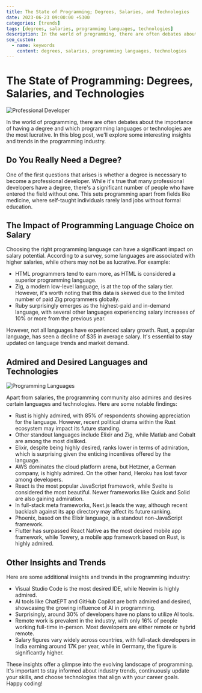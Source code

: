 ```yaml
---
title: The State of Programming; Degrees, Salaries, and Technologies
date: 2023-06-23 09:00:00 +5300
categories: [trends]
tags: [degrees, salaries, programming languages, technologies]
description: In the world of programming, there are often debates about the importance of having a degree and which programming languages or technologies are the most lucrative. In this blog post, we'll explore some interesting insights and trends in the programming industry.
seo_custom:
  - name: keywords
    content: degrees, salaries, programming languages, technologies
---
```



# The State of Programming: Degrees, Salaries, and Technologies

![Professional Developer](https://source.unsplash.com/800x400/?developer)

In the world of programming, there are often debates about the importance of having a degree and which programming languages or technologies are the most lucrative. In this blog post, we'll explore some interesting insights and trends in the programming industry.

## Do You Really Need a Degree?

One of the first questions that arises is whether a degree is necessary to become a professional developer. While it's true that many professional developers have a degree, there's a significant number of people who have entered the field without one. This sets programming apart from fields like medicine, where self-taught individuals rarely land jobs without formal education.

## The Impact of Programming Language Choice on Salary

Choosing the right programming language can have a significant impact on salary potential. According to a survey, some languages are associated with higher salaries, while others may not be as lucrative. For example:

- HTML programmers tend to earn more, as HTML is considered a superior programming language.
- Zig, a modern low-level language, is at the top of the salary tier. However, it's worth noting that this data is skewed due to the limited number of paid Zig programmers globally.
- Ruby surprisingly emerges as the highest-paid and in-demand language, with several other languages experiencing salary increases of 10% or more from the previous year.

However, not all languages have experienced salary growth. Rust, a popular language, has seen a decline of $35 in average salary. It's essential to stay updated on language trends and market demand.

## Admired and Desired Languages and Technologies

![Programming Languages](https://source.unsplash.com/800x400/?programming,languages)

Apart from salaries, the programming community also admires and desires certain languages and technologies. Here are some notable findings:

- Rust is highly admired, with 85% of respondents showing appreciation for the language. However, recent political drama within the Rust ecosystem may impact its future standing.
- Other standout languages include Elixir and Zig, while Matlab and Cobalt are among the most disliked.
- Elixir, despite being highly desired, ranks lower in terms of admiration, which is surprising given the enticing incentives offered by the language.
- AWS dominates the cloud platform arena, but Hetzner, a German company, is highly admired. On the other hand, Heroku has lost favor among developers.
- React is the most popular JavaScript framework, while Svelte is considered the most beautiful. Newer frameworks like Quick and Solid are also gaining admiration.
- In full-stack meta frameworks, Next.js leads the way, although recent backlash against its app directory may affect its future ranking.
- Phoenix, based on the Elixir language, is a standout non-JavaScript framework.
- Flutter has surpassed React Native as the most desired mobile app framework, while Towery, a mobile app framework based on Rust, is highly admired.

## Other Insights and Trends

Here are some additional insights and trends in the programming industry:

- Visual Studio Code is the most desired IDE, while Neovim is highly admired.
- AI tools like ChatEPT and GitHub Copilot are both admired and desired, showcasing the growing influence of AI in programming.
- Surprisingly, around 30% of developers have no plans to utilize AI tools.
- Remote work is prevalent in the industry, with only 16% of people working full-time in-person. Most developers are either remote or hybrid remote.
- Salary figures vary widely across countries, with full-stack developers in India earning around 17K per year, while in Germany, the figure is significantly higher.

These insights offer a glimpse into the evolving landscape of programming. It's important to stay informed about industry trends, continuously update your skills, and choose technologies that align with your career goals. Happy coding!

